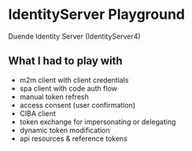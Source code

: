 # IdentityServer Playground

Duende Identity Server (IdentityServer4)

## What I had to play with

- m2m client with client credentials
- spa client with code auth flow
- manual token refresh
- access consent (user confirmation)
- CIBA client
- token exchange for impersonating or delegating
- dynamic token modification
- api resources & reference tokens